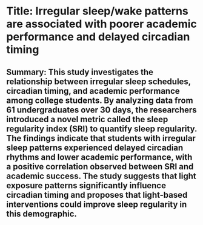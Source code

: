 # Title: Irregular sleep/wake patterns are associated with poorer academic performance and delayed circadian timing

## Summary: This study investigates the relationship between irregular sleep schedules, circadian timing, and academic performance among college students. By analyzing data from 61 undergraduates over 30 days, the researchers introduced a novel metric called the sleep regularity index (SRI) to quantify sleep regularity. The findings indicate that students with irregular sleep patterns experienced delayed circadian rhythms and lower academic performance, with a positive correlation observed between SRI and academic success. The study suggests that light exposure patterns significantly influence circadian timing and proposes that light-based interventions could improve sleep regularity in this demographic.